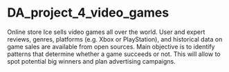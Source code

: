 # DA_project_4_video_games
Online store Ice sells video games all over the world. User and expert reviews, genres, platforms (e.g. Xbox or PlayStation), and historical data on game sales are available from open sources. Main objective is to identify patterns that determine whether a game succeeds or not. This will allow to spot potential big winners and plan advertising campaigns.
